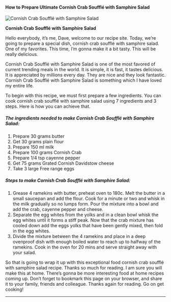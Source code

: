             

#### How to Prepare Ultimate Cornish Crab Soufflé with Samphire Salad

![Cornish Crab Soufflé with Samphire Salad](https://img-global.cpcdn.com/recipes/469b5e387620a5b2/751x532cq70/cornish-crab-souffle-with-samphire-salad-recipe-main-photo.jpg)

**Cornish Crab Soufflé with Samphire Salad**

Hello everybody, it’s me, Dave, welcome to our recipe site. Today, we’re going to prepare a special dish, cornish crab soufflé with samphire salad. One of my favorites. This time, I’m gonna make it a bit tasty. This will be really delicious.

Cornish Crab Soufflé with Samphire Salad is one of the most favored of current trending meals in the world. It is simple, it is fast, it tastes delicious. It is appreciated by millions every day. They are nice and they look fantastic. Cornish Crab Soufflé with Samphire Salad is something which I have loved my entire life.

To begin with this recipe, we must first prepare a few ingredients. You can cook cornish crab soufflé with samphire salad using 7 ingredients and 3 steps. Here is how you can achieve that.

##### The ingredients needed to make Cornish Crab Soufflé with Samphire Salad:

1.  Prepare 30 grams butter
2.  Get 30 grams plain flour
3.  Prepare 150 ml milk
4.  Prepare 100 grams Cornish Crab
5.  Prepare 1/4 tsp cayenne pepper
6.  Get 75 grams Grated Cornish Davidstow cheese
7.  Take 3 large Free range eggs

##### Steps to make Cornish Crab Soufflé with Samphire Salad:

1.  Grease 4 ramekins with butter, preheat oven to 180c. Melt the butter in a small saucepan and add the flour. Cook for a minute or two and whisk in the milk gradually so no lumps form. Pour the mixture into a bowl and add the crab, cayenne pepper and cheese.
2.  Separate the egg whites from the yolks and in a clean bowl whisk the egg whites until it forms a stiff peak. Now that the crab mixture has cooled down add the eggs yolks that have been gently mixed, then fold in the egg whites.
3.  Divide the mixture between the 4 ramekins and place in a deep ovenproof dish with enough boiled water to reach up to halfway of the ramekins. Cook in the oven for 20 mins and serve straight away with your salad.

So that is going to wrap it up with this exceptional food cornish crab soufflé with samphire salad recipe. Thanks so much for reading. I am sure you will make this at home. There’s gonna be more interesting food at home recipes coming up. Don’t forget to bookmark this page on your browser, and share it to your family, friends and colleague. Thanks again for reading. Go on get cooking!

* * *